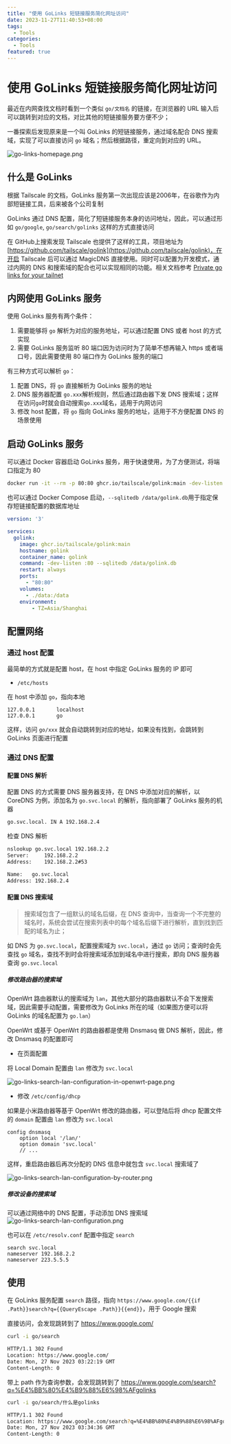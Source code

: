```yaml
---
title: "使用 GoLinks 短链接服务简化网址访问"
date: 2023-11-27T11:40:53+08:00
tags:
  - Tools
categories:
  - Tools
featured: true
---
```


# 使用 GoLinks 短链接服务简化网址访问

最近在内网查找文档时看到一个类似 `go/文档名` 的链接，在浏览器的 URL 输入后可以跳转到对应的文档，对比其他的短链接服务要方便不少；

一番探索后发现原来是一个叫 GoLinks 的短链接服务，通过域名配合 DNS 搜索域，实现了可以直接访问 `go` 域名；然后根据路径，重定向到对应的 URL。

![go-links-homepage.png](https://img.hellowood.dev/picture/go-links-homepage.png)

## 什么是 GoLinks

根据 Tailscale 的文档，GoLinks 服务第一次出现应该是2006年，在谷歌作为内部短链接工具，后来被各个公司复制

GoLinks 通过 DNS 配置，简化了短链接服务本身的访问地址，因此，可以通过形如  `go/google`, `go/search/golinks` 这样的方式直接访问

在 GitHub上搜索发现 Tailscale 也提供了这样的工具，项目地址为 [https://github.com/tailscale/golink](https://github.com/tailscale/golink)，在开启 Tailscale 后可以通过 MagicDNS 直接使用。同时可以配置为开发模式，通过内网的 DNS 和搜索域的配合也可以实现相同的功能。相关文档参考 [Private go links for your tailnet](https://tailscale.com/blog/golink/)

## 内网使用 GoLinks 服务

使用 GoLinks 服务有两个条件：
1. 需要能够将 `go` 解析为对应的服务地址，可以通过配置 DNS 或者 host 的方式实现
2. 需要 GoLinks 服务监听 80 端口因为访问时为了简单不想再输入 https 或者端口号，因此需要使用 80 端口作为 GoLinks 服务的端口

有三种方式可以解析 `go`：
1. 配置 DNS，将  `go` 直接解析为 GoLinks 服务的地址
2. DNS 服务器配置 `go.xxx`解析规则，然后通过路由器下发 DNS 搜索域；这样在访问`go`时就会自动搜索`go.xxx`域名，适用于内网访问
3. 修改 host 配置，将 `go` 指向 GoLinks 服务的地址，适用于不方便配置 DNS 的场景使用

## 启动 GoLinks 服务

可以通过 Docker 容器启动 GoLinks 服务，用于快速使用，为了方便测试，将端口指定为 80

```bash
docker run -it --rm -p 80:80 ghcr.io/tailscale/golink:main -dev-listen :80
```

也可以通过 Docker Compose 启动，`--sqlitedb /data/golink.db`用于指定保存短链接配置的数据库地址

```yaml
version: '3'

services:
  golink:
    image: ghcr.io/tailscale/golink:main
    hostname: golink
    container_name: golink
    command: -dev-listen :80 --sqlitedb /data/golink.db
    restart: always
    ports:
      - "80:80"
    volumes:
      - ./data:/data
    environment:
        - TZ=Asia/Shanghai
```

## 配置网络

### 通过 host 配置

最简单的方式就是配置 host，在 host 中指定 GoLinks 服务的 IP 即可

- `/etc/hosts`

在 host 中添加 `go`，指向本地

```
127.0.0.1       localhost
127.0.0.1       go
```

这样，访问 `go/xxx` 就会自动跳转到对应的地址，如果没有找到，会跳转到 GoLinks 页面进行配置 

### 通过 DNS 配置

#### 配置 DNS 解析

配置 DNS 的方式需要 DNS 服务器支持，在 DNS 中添加对应的解析，以 CoreDNS 为例，添加名为 `go.svc.local` 的解析，指向部署了 GoLinks 服务的机器 

```bash
go.svc.local. IN A 192.168.2.4
```

检查 DNS 解析

```bash
nslookup go.svc.local 192.168.2.2
Server:		192.168.2.2
Address:	192.168.2.2#53

Name:	go.svc.local
Address: 192.168.2.4
```

#### 配置 DNS 搜索域

> 搜索域包含了一组默认的域名后缀，在 DNS 查询中，当查询一个不完整的域名时，系统会尝试在搜索列表中的每个域名后缀下进行解析，直到找到匹配的域名为止；

如 DNS 为 `go.svc.local`，配置搜索域为 `svc.local`，通过 `go` 访问；查询时会先查找 `go` 域名，查找不到时会将搜索域添加到域名中进行搜索，即向 DNS 服务器查询 `go.svc.local`

##### 修改路由器的搜索域

OpenWrt 路由器默认的搜索域为 `lan`，其他大部分的路由器默认不会下发搜索域，因此需要手动配置，需要修改为 GoLinks 所在的域（如果图方便可以将 GoLinks 的域名配置为 `go.lan`）

OpenWrt 或基于 OpenWrt 的路由器都是使用 Dnsmasq 做 DNS 解析，因此，修改 Dnsmasq 的配置即可

- 在页面配置

将 Local Domain 配置由 `lan` 修改为 `svc.local`

![go-links-search-lan-configuration-in-openwrt-page.png](https://img.hellowood.dev/picture/go-links-search-lan-configuration-in-openwrt-page.png)

- 修改 `/etc/config/dhcp`

如果是小米路由器等基于 OpenWrt 修改的路由器，可以登陆后将 dhcp 配置文件的  `domain` 配置由 `lan` 修改为 `svc.local`

```
config dnsmasq
	option local '/lan/'
	option domain 'svc.local'
	// ...
```

这样，重启路由器后再次分配的 DNS 信息中就包含 `svc.local` 搜索域了

![go-links-search-lan-configuration-by-router.png](https://img.hellowood.dev/picture/go-links-search-lan-configuration-by-router.png)



##### 修改设备的搜索域

可以通过网络中的 DNS 配置，手动添加 DNS 搜索域
![go-links-search-lan-configuration.png](https://img.hellowood.dev/picture/go-links-search-lan-configuration.png)

也可以在 `/etc/resolv.conf` 配置中指定 `search`

```
search svc.local
nameserver 192.168.2.2
nameserver 223.5.5.5
```

## 使用 

在 GoLinks 服务配置  `search` 路径，指向 `https://www.google.com/{{if .Path}}search?q={{QueryEscape .Path}}{{end}}`，用于 Google 搜索


直接访问，会发现跳转到了 https://www.google.com/
```bash
curl -i go/search

HTTP/1.1 302 Found
Location: https://www.google.com/
Date: Mon, 27 Nov 2023 03:22:19 GMT
Content-Length: 0
```

带上 path 作为查询参数，会发现跳转到了 https://www.google.com/search?q=%E4%BB%80%E4%B9%88%E6%98%AFgolinks

```bash
curl -i go/search/什么是golinks

HTTP/1.1 302 Found
Location: https://www.google.com/search?q=%E4%BB%80%E4%B9%88%E6%98%AFgolinks
Date: Mon, 27 Nov 2023 03:34:36 GMT
Content-Length: 0
```
